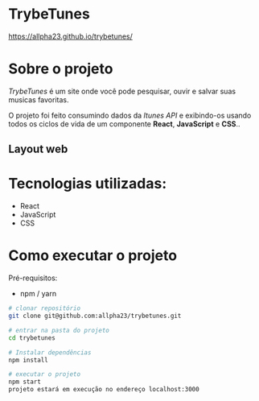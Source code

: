 # TrybeTunes
https://allpha23.github.io/trybetunes/
# Sobre o projeto


_TrybeTunes_ é um site onde você pode pesquisar, ouvir e salvar suas musicas favoritas.

O projeto foi feito consumindo dados da _Itunes API_ e exibindo-os usando todos os ciclos de vida de um componente __React__, __JavaScript__ e __CSS__..


## Layout web


# Tecnologias utilizadas:

- React
- JavaScript
- CSS


# Como executar o projeto

Pré-requisitos: 
- npm / yarn

```bash
# clonar repositório
git clone git@github.com:allpha23/trybetunes.git

# entrar na pasta do projeto
cd trybetunes

# Instalar dependências
npm install

# executar o projeto
npm start
projeto estará em execução no endereço localhost:3000
```
